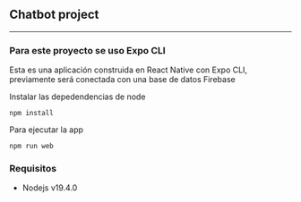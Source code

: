 ## Chatbot project

---

### Para este proyecto se uso Expo CLI

Esta es una aplicación construida en React Native con Expo CLI, previamente será conectada con una base de datos Firebase

Instalar las depedendencias de node

```
npm install
```

Para ejecutar la app

```
npm run web
```

### Requisitos

- Nodejs v19.4.0
